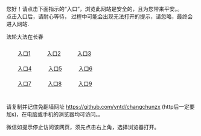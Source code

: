 您好！请点击下面指示的“入口”，浏览此网站是安全的，且为您带来平安。。 <br/>
点击入口后，请耐心等待， 过程中可能会出现无法打开的提示，请忽略，最终会进入网站. </br>

法轮大法在长春<br/>
<div style="padding:10px"><a style="margin:20px" target="_blank" href="https://d1n95cjd72u933.cloudfront.net/2Qpsp?blxefbku" id="ccLink1" rel="nofollow">入口1</a> <a target="_blank" style="margin:20px" href="https://d22q5b1hpn6b4a.cloudfront.net/2Qpsp?qaoqd" id="ccLink2" rel="nofollow">入口2</a> <a style="margin:20px" target="_blank" href="https://d2bth6cmces0b4.cloudfront.net/2Qpsp?xxwfa" id="ccLink3" rel="nofollow">入口3</a></div>

<div style="padding:10px" ><a style="margin:20px" target="_blank" href="https://d1n95cjd72u933.cloudfront.net/2Qpsp?blxefbku" id="ccLink4" rel="nofollow">入口4</a> <a style="margin:20px" href="https://d22q5b1hpn6b4a.cloudfront.net/2Qpsp?qaoqd" target="_blank" id="ccLink5" rel="nofollow">入口5</a> <a style="margin:20px" href="https://d2bth6cmces0b4.cloudfront.net/2Qpsp?xxwfa" target="_blank" id="ccLink6" rel="nofollow">入口6</a></div>

<div style="padding:10px"><a style="margin:20px" target="_blank" href="https://d1n95cjd72u933.cloudfront.net/2Qpsp?blxefbku" id="ccLink7" rel="nofollow">入口7</a> <a style="margin:20px" href="https://d22q5b1hpn6b4a.cloudfront.net/2Qpsp?qaoqd" target="_blank" id="ccLink8" rel="nofollow">入口8</a> <a style="margin:20px" target="_blank" href="https://d2bth6cmces0b4.cloudfront.net/2Qpsp?xxwfa" id="ccLink9" rel="nofollow">入口9</a></div>

<br/>



请复制并记住免翻墙网址 https://github.com/yntd/changchunzx (http后一定要加s)，在电脑或手机的浏览器均可访问。。<br/>

微信如提示停止访问该网页，须先点击右上角，选择浏览器打开。
